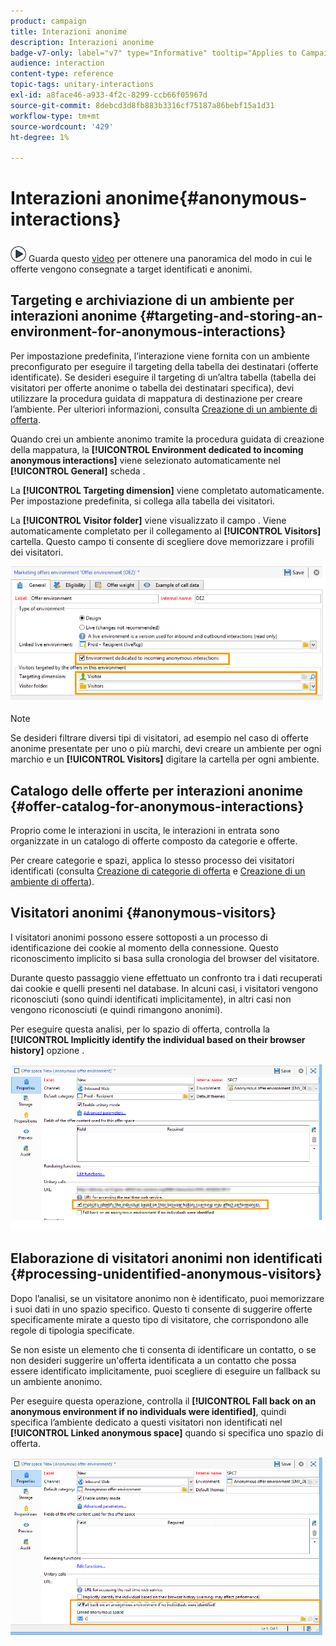 ```yaml
---
product: campaign
title: Interazioni anonime
description: Interazioni anonime
badge-v7-only: label="v7" type="Informative" tooltip="Applies to Campaign Classic v7 only"
audience: interaction
content-type: reference
topic-tags: unitary-interactions
exl-id: a8face46-a933-4f2c-8299-ccb66f05967d
source-git-commit: 8debcd3d8fb883b3316cf75187a86bebf15a1d31
workflow-type: tm+mt
source-wordcount: '429'
ht-degree: 1%

---
```


# Interazioni anonime{#anonymous-interactions}



![](assets/do-not-localize/how-to-video.png) Guarda questo [video](https://helpx.adobe.com/campaign/classic/how-to/indetified-and-anonymous-interaction-in-acv6.html?playlist=/ccx/v1/collection/product/campaign/classic/segment/digital-marketers/explevel/intermediate/applaunch/get-started/collection.ccx.js&amp;ref=helpx.adobe.com) per ottenere una panoramica del modo in cui le offerte vengono consegnate a target identificati e anonimi.

## Targeting e archiviazione di un ambiente per interazioni anonime {#targeting-and-storing-an-environment-for-anonymous-interactions}

Per impostazione predefinita, l’interazione viene fornita con un ambiente preconfigurato per eseguire il targeting della tabella dei destinatari (offerte identificate). Se desideri eseguire il targeting di un’altra tabella (tabella dei visitatori per offerte anonime o tabella dei destinatari specifica), devi utilizzare la procedura guidata di mappatura di destinazione per creare l’ambiente. Per ulteriori informazioni, consulta [Creazione di un ambiente di offerta](../../interaction/using/live-design-environments.md#creating-an-offer-environment).

Quando crei un ambiente anonimo tramite la procedura guidata di creazione della mappatura, la **[!UICONTROL Environment dedicated to incoming anonymous interactions]** viene selezionato automaticamente nel **[!UICONTROL General]** scheda .

La **[!UICONTROL Targeting dimension]** viene completato automaticamente. Per impostazione predefinita, si collega alla tabella dei visitatori.

La **[!UICONTROL Visitor folder]** viene visualizzato il campo . Viene automaticamente completato per il collegamento al **[!UICONTROL Visitors]** cartella. Questo campo ti consente di scegliere dove memorizzare i profili dei visitatori.

![](assets/anonymous_environment_option.png)

>[!NOTE]
>
>Se desideri filtrare diversi tipi di visitatori, ad esempio nel caso di offerte anonime presentate per uno o più marchi, devi creare un ambiente per ogni marchio e un **[!UICONTROL Visitors]** digitare la cartella per ogni ambiente.

## Catalogo delle offerte per interazioni anonime {#offer-catalog-for-anonymous-interactions}

Proprio come le interazioni in uscita, le interazioni in entrata sono organizzate in un catalogo di offerte composto da categorie e offerte.

Per creare categorie e spazi, applica lo stesso processo dei visitatori identificati (consulta [Creazione di categorie di offerta](../../interaction/using/creating-offer-categories.md) e [Creazione di un ambiente di offerta](../../interaction/using/live-design-environments.md#creating-an-offer-environment)).

## Visitatori anonimi {#anonymous-visitors}

I visitatori anonimi possono essere sottoposti a un processo di identificazione dei cookie al momento della connessione. Questo riconoscimento implicito si basa sulla cronologia del browser del visitatore.

Durante questo passaggio viene effettuato un confronto tra i dati recuperati dai cookie e quelli presenti nel database. In alcuni casi, i visitatori vengono riconosciuti (sono quindi identificati implicitamente), in altri casi non vengono riconosciuti (e quindi rimangono anonimi).

Per eseguire questa analisi, per lo spazio di offerta, controlla la **[!UICONTROL Implicitly identify the individual based on their browser history]** opzione .

![](assets/identification_anonymous_visitors.png)

## Elaborazione di visitatori anonimi non identificati {#processing-unidentified-anonymous-visitors}

Dopo l’analisi, se un visitatore anonimo non è identificato, puoi memorizzare i suoi dati in uno spazio specifico. Questo ti consente di suggerire offerte specificamente mirate a questo tipo di visitatore, che corrispondono alle regole di tipologia specificate.

Se non esiste un elemento che ti consenta di identificare un contatto, o se non desideri suggerire un&#39;offerta identificata a un contatto che possa essere identificato implicitamente, puoi scegliere di eseguire un fallback su un ambiente anonimo.

Per eseguire questa operazione, controlla il **[!UICONTROL Fall back on an anonymous environment if no individuals were identified]**, quindi specifica l’ambiente dedicato a questi visitatori non identificati nel **[!UICONTROL Linked anonymous space]** quando si specifica uno spazio di offerta.

![](assets/anonymous_to_anonymous_environment.png)
